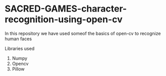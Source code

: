 # SACRED-GAMES-character-recognition-using-open-cv

In this repository we have used someof the basics of open-cv to recognize human faces

Libraries used
1. Numpy
2. Opencv
3. Pillow
